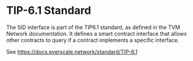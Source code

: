 # TIP-6.1 Standard 

The SID interface is part of the TIP6.1 standard, as defined in the TVM Network documentation. It defines a smart contract interface that allows other contracts to query if a contract implements a specific interface.

See https://docs.everscale.network/standard/TIP-6.1